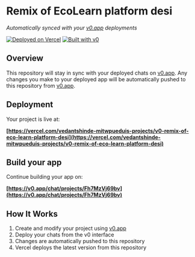 # Remix of EcoLearn platform desi

*Automatically synced with your [v0.app](https://v0.app) deployments*

[![Deployed on Vercel](https://img.shields.io/badge/Deployed%20on-Vercel-black?style=for-the-badge&logo=vercel)](https://vercel.com/vedantshinde-mitwpueduis-projects/v0-remix-of-eco-learn-platform-desi)
[![Built with v0](https://img.shields.io/badge/Built%20with-v0.app-black?style=for-the-badge)](https://v0.app/chat/projects/Fh7MzVj69bv)

## Overview

This repository will stay in sync with your deployed chats on [v0.app](https://v0.app).
Any changes you make to your deployed app will be automatically pushed to this repository from [v0.app](https://v0.app).

## Deployment

Your project is live at:

**[https://vercel.com/vedantshinde-mitwpueduis-projects/v0-remix-of-eco-learn-platform-desi](https://vercel.com/vedantshinde-mitwpueduis-projects/v0-remix-of-eco-learn-platform-desi)**

## Build your app

Continue building your app on:

**[https://v0.app/chat/projects/Fh7MzVj69bv](https://v0.app/chat/projects/Fh7MzVj69bv)**

## How It Works

1. Create and modify your project using [v0.app](https://v0.app)
2. Deploy your chats from the v0 interface
3. Changes are automatically pushed to this repository
4. Vercel deploys the latest version from this repository